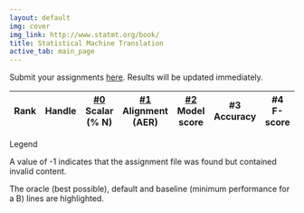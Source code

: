 ```yaml
---
layout: default
img: cover
img_link: http://www.statmt.org/book/
title: Statistical Machine Translation
active_tab: main_page 
---
```


Submit your assignments [here](http://jhumt2017leaderboard.appspot.com/). Results will be updated immediately.

<script type="text/javascript" src="http://jhumt2017leaderboard.appspot.com/leaderboard.js"></script>

<table class="table table-hover table-condensed">
  <thead>
    <tr>
      <th>
        Rank
      </th>
      <th>
        Handle
      </th>
      <th class="text-center">
        <a href="hw0.html">#0</a><br/><span class="small text-muted">Scalar (% N)</span>
      </th>
      <th class="text-center">
        <a href="hw1.html">#1</a><br/><span class="small text-muted">Alignment (AER)</span>
      </th>
      <th class="text-center">
        <a href="hw2.html">#2</a><br/><span class="small text-muted">Model score</span>
      </th>
      <th class="text-center">
        <a>#3</a><br/><span class="small text-muted">Accuracy</span>
      </th>
      <th class="text-center">
        <a>#4</a><br/><span class="small text-muted">F-score</span>
      </th>
    </tr>
  </thead>
  <tbody>
  </tbody>
</table>

<script type="text/javascript" src="leaderboard-code.js"></script>

<div class="panel panel-default">
    <div class="panel-heading">Legend</div>
    <div class="panel-body">

   <p>A value of -1 indicates that the assignment file was found but
   contained invalid content.</p>

   <p>The <span class="text-success">oracle (best possible)</span>, <span
   class="text-danger">default</span> and 
   <span class="text-warning">baseline (minimum performance for a B)</span> lines are
   highlighted.
  </div>
</div>
